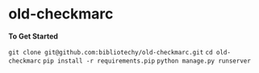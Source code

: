old-checkmarc
=============

__To Get Started__

`git clone git@github.com:bibliotechy/old-checkmarc.git`
`cd old-checkmarc`
`pip install -r requirements.pip`
`python manage.py runserver`
